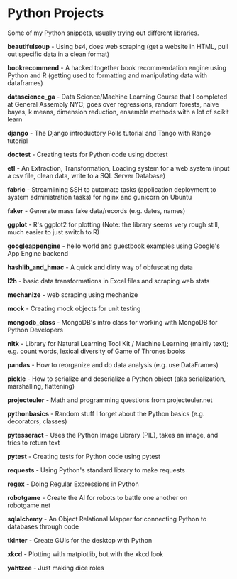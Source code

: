 Python Projects
============

Some of my Python snippets, usually trying out different libraries.

**beautifulsoup** - Using bs4, does web scraping (get a website in HTML, pull out specific data in a clean format)

**bookrecommend** - A hacked together book recommendation engine using Python and R (getting used to formatting and manipulating data with dataframes)

**datascience_ga** - Data Science/Machine Learning Course that I completed at General Assembly NYC; goes over regressions, random forests, naive bayes, k means, dimension reduction, ensemble methods with a lot of scikit learn

**django** - The Django introductory Polls tutorial and Tango with Rango tutorial

**doctest** - Creating tests for Python code using doctest

**etl** - An Extraction, Transformation, Loading system for a web system (input a csv file, clean data, write to a SQL Server Database)

**fabric** - Streamlining SSH to automate tasks (application deployment to system administration tasks) for nginx and gunicorn on Ubuntu

**faker** - Generate mass fake data/records (e.g. dates, names)

**ggplot** - R's ggplot2 for plotting (Note: the library seems very rough still, much easier to just switch to R)

**googleappengine** - hello world and guestbook examples using Google's App Engine backend

**hashlib_and_hmac** - A quick and dirty way of obfuscating data

**l2h** - basic data transformations in Excel files and scraping web stats

**mechanize** - web scraping using mechanize

**mock** - Creating mock objects for unit testing

**mongodb_class** - MongoDB's intro class for working with MongoDB for Python Developers

**nltk** - Library for Natural Learning Tool Kit / Machine Learning (mainly text); e.g. count words, lexical diversity of Game of Thrones books

**pandas** - How to reorganize and do data analysis (e.g. use DataFrames)

**pickle** - How to serialize and deserialize a Python object (aka serialization, marshalling, flattening)

**projecteuler** - Math and programming questions from projecteuler.net

**pythonbasics** - Random stuff I forget about the Python basics (e.g. decorators, classes)

**pytesseract** - Uses the Python Image Library (PIL), takes an image, and tries to return text

**pytest** - Creating tests for Python code using pytest

**requests** - Using Python's standard library to make requests

**regex** - Doing Regular Expressions in Python

**robotgame** - Create the AI for robots to battle one another on robotgame.net

**sqlalchemy** - An Object Relational Mapper for connecting Python to databases through code

**tkinter** - Create GUIs for the desktop with Python

**xkcd** - Plotting with matplotlib, but with the xkcd look

**yahtzee** - Just making dice roles
